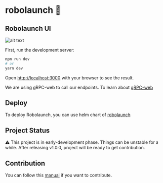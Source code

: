 # robolaunch :rocket:

## Robolaunch UI

![alt text](https://github.com/robolaunch/robolaunch/blob/main/service.png?raw=true)

First, run the development server:

```bash
npm run dev
# or
yarn dev
```

Open [http://localhost:3000](http://localhost:3000) with your browser to see the result.

We are using gRPC-web to call our endpoints. To learn about [gRPC-web](https://github.com/grpc/grpc-web)

## Deploy

To deploy Robolaunch, you can use helm chart of [robolaunch](https://github.com/robolaunch/robolaunch/deploy)

## Project Status

:warning: This project is in early-development phase. Things can be unstable for a while. After releasing v1.0.0, project will be ready to get contribution.

## Contribution

You can follow this [manual](CONTRIBUTING.md) if you want to contribute.
